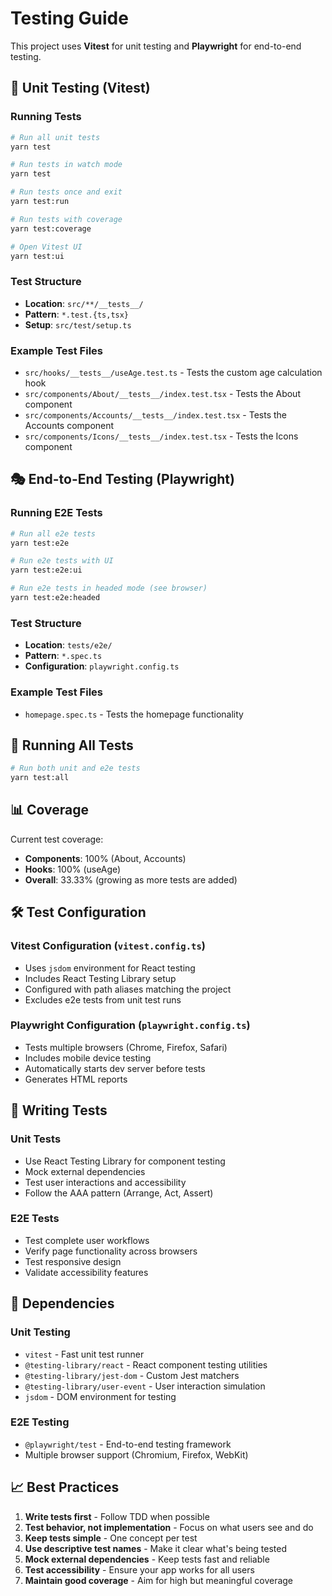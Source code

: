 # Testing Guide

This project uses **Vitest** for unit testing and **Playwright** for end-to-end testing.

## 🧪 Unit Testing (Vitest)

### Running Tests

```bash
# Run all unit tests
yarn test

# Run tests in watch mode
yarn test

# Run tests once and exit
yarn test:run

# Run tests with coverage
yarn test:coverage

# Open Vitest UI
yarn test:ui
```

### Test Structure

- **Location**: `src/**/__tests__/`
- **Pattern**: `*.test.{ts,tsx}`
- **Setup**: `src/test/setup.ts`

### Example Test Files

- `src/hooks/__tests__/useAge.test.ts` - Tests the custom age calculation hook
- `src/components/About/__tests__/index.test.tsx` - Tests the About component
- `src/components/Accounts/__tests__/index.test.tsx` - Tests the Accounts component
- `src/components/Icons/__tests__/index.test.tsx` - Tests the Icons component

## 🎭 End-to-End Testing (Playwright)

### Running E2E Tests

```bash
# Run all e2e tests
yarn test:e2e

# Run e2e tests with UI
yarn test:e2e:ui

# Run e2e tests in headed mode (see browser)
yarn test:e2e:headed
```

### Test Structure

- **Location**: `tests/e2e/`
- **Pattern**: `*.spec.ts`
- **Configuration**: `playwright.config.ts`

### Example Test Files

- `homepage.spec.ts` - Tests the homepage functionality

## 🚀 Running All Tests

```bash
# Run both unit and e2e tests
yarn test:all
```

## 📊 Coverage

Current test coverage:

- **Components**: 100% (About, Accounts)
- **Hooks**: 100% (useAge)
- **Overall**: 33.33% (growing as more tests are added)

## 🛠️ Test Configuration

### Vitest Configuration (`vitest.config.ts`)

- Uses `jsdom` environment for React testing
- Includes React Testing Library setup
- Configured with path aliases matching the project
- Excludes e2e tests from unit test runs

### Playwright Configuration (`playwright.config.ts`)

- Tests multiple browsers (Chrome, Firefox, Safari)
- Includes mobile device testing
- Automatically starts dev server before tests
- Generates HTML reports

## 📝 Writing Tests

### Unit Tests

- Use React Testing Library for component testing
- Mock external dependencies
- Test user interactions and accessibility
- Follow the AAA pattern (Arrange, Act, Assert)

### E2E Tests

- Test complete user workflows
- Verify page functionality across browsers
- Test responsive design
- Validate accessibility features

## 🔧 Dependencies

### Unit Testing

- `vitest` - Fast unit test runner
- `@testing-library/react` - React component testing utilities
- `@testing-library/jest-dom` - Custom Jest matchers
- `@testing-library/user-event` - User interaction simulation
- `jsdom` - DOM environment for testing

### E2E Testing

- `@playwright/test` - End-to-end testing framework
- Multiple browser support (Chromium, Firefox, WebKit)

## 📈 Best Practices

1. **Write tests first** - Follow TDD when possible
2. **Test behavior, not implementation** - Focus on what users see and do
3. **Keep tests simple** - One concept per test
4. **Use descriptive test names** - Make it clear what's being tested
5. **Mock external dependencies** - Keep tests fast and reliable
6. **Test accessibility** - Ensure your app works for all users
7. **Maintain good coverage** - Aim for high but meaningful coverage
